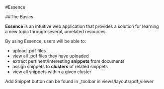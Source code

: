 #Essence

##The Basics

**Essence** is an intuitive web application that provides a solution for learning a new topic through several, unrelated resources.

By using Essence, users will be able to:
* upload .pdf files
* view all .pdf files they have uploaded
* extract pertinent/interesting **snippets** from documents
* assign snippets to **clusters** of related snippets
* view all snippets within a given cluster


Add Snippet button can be found in _toolbar in views/layouts/pdf_viewer